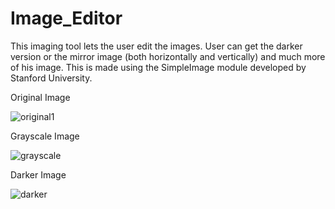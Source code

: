 # Image_Editor
This imaging tool lets the user edit the images. User can get the darker version or the mirror image (both horizontally and vertically) and much more of his image.
This is made using the SimpleImage module developed by Stanford University.

Original Image

![original1](https://user-images.githubusercontent.com/63737394/158949090-3a42654e-b1d1-41d7-9485-b63b24e57eed.png)

Grayscale Image

![grayscale](https://user-images.githubusercontent.com/63737394/158949222-c168c360-f0a8-4f14-8b45-36ac1cf982ac.png)

Darker Image

![darker](https://user-images.githubusercontent.com/63737394/158949248-832b6ca7-8518-41db-b361-e134dff0dccd.png)
